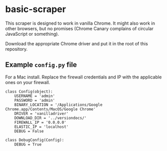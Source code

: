 # basic-scraper

This scraper is designed to work in vanilla Chrome. It might also work in other browsers, but no promises (Chrome Canary complains of circular JavaScript or something). 

Download the appropriate Chrome driver and put it in the root of this repository. 

## Example `config.py` file
For a Mac install. Replace the firewall credentials and IP with the applicable ones on your firewall. 
```
class Config(object):
    USERNAME = 'admin'
    PASSWORD = 'admin'
    BINARY_LOCATION = '/Applications/Google Chrome.app/Contents/MacOS/Google Chrome'
    DRIVER = 'vanilladriver'
    DOWNLOAD_DIR = '../versiondocs/'
    FIREWALL_IP = '0.0.0.0'
    ELASTIC_IP = 'localhost'
    DEBUG = False

class DebugConfig(Config):
    DEBUG = True
```
